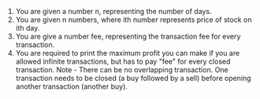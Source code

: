 1. You are given a number n, representing the number of days.
2. You are given n numbers, where ith number represents price of stock on ith day.
3. You are give a number fee, representing the transaction fee for every transaction.
4. You are required to print the maximum profit you can make if you are allowed infinite transactions, but has to pay "fee" for every closed transaction.
Note - There can be no overlapping transaction. One transaction needs to be closed (a buy followed by a sell) before opening another transaction (another buy).

